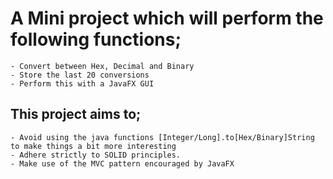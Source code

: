 # A Mini project which will perform the following functions;
    - Convert between Hex, Decimal and Binary
    - Store the last 20 conversions
    - Perform this with a JavaFX GUI

 ## This project aims to;
    - Avoid using the java functions [Integer/Long].to[Hex/Binary]String to make things a bit more interesting
    - Adhere strictly to SOLID principles.
    - Make use of the MVC pattern encouraged by JavaFX
